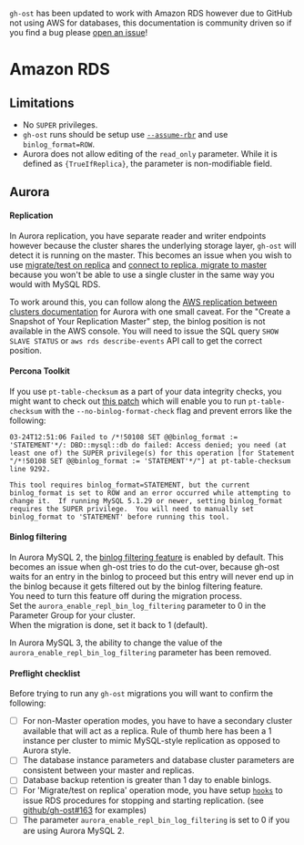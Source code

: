 `gh-ost` has been updated to work with Amazon RDS however due to GitHub not using AWS for databases, this documentation is community driven so if you find a bug please [open an issue][new_issue]!

# Amazon RDS

## Limitations

- No `SUPER` privileges.
- `gh-ost` runs should be setup use [`--assume-rbr`][assume_rbr_docs] and use `binlog_format=ROW`.
- Aurora does not allow editing of the `read_only` parameter. While it is defined as `{TrueIfReplica}`, the parameter is non-modifiable field.

## Aurora

#### Replication

In Aurora replication, you have separate reader and writer endpoints however because the cluster shares the underlying storage layer, `gh-ost` will detect it is running on the master. This becomes an issue when you wish to use [migrate/test on replica][migrate_test_on_replica_docs] and [connect to replica, migrate to master][connect_to_replica_migrate_on_master] because you won't be able to use a single cluster in the same way you would with MySQL RDS.

To work around this, you can follow along the [AWS replication between clusters documentation][aws_replication_docs] for Aurora with one small caveat. For the "Create a Snapshot of Your Replication Master" step, the binlog position is not available in the AWS console. You will need to issue the SQL query `SHOW SLAVE STATUS` or `aws rds describe-events` API call to get the correct position.

#### Percona Toolkit

If you use `pt-table-checksum` as a part of your data integrity checks, you might want to check out [this patch][percona_toolkit_patch] which will enable you to run `pt-table-checksum` with the `--no-binlog-format-check` flag and prevent errors like the following:

```
03-24T12:51:06 Failed to /*!50108 SET @@binlog_format := 'STATEMENT'*/: DBD::mysql::db do failed: Access denied; you need (at least one of) the SUPER privilege(s) for this operation [for Statement "/*!50108 SET @@binlog_format := 'STATEMENT'*/"] at pt-table-checksum line 9292.

This tool requires binlog_format=STATEMENT, but the current binlog_format is set to ROW and an error occurred while attempting to change it.  If running MySQL 5.1.29 or newer, setting binlog_format requires the SUPER privilege.  You will need to manually set binlog_format to 'STATEMENT' before running this tool.
```

#### Binlog filtering

In Aurora MySQL 2, the [binlog filtering feature][aws_replication_docs_bin_log_filtering] is enabled by default. This becomes an issue when gh-ost tries to do the cut-over, because gh-ost waits for an entry in the binlog to proceed but this entry will never end up in the binlog because it gets filtered out by the binlog filtering feature.  
You need to turn this feature off during the migration process.  
Set the `aurora_enable_repl_bin_log_filtering` parameter to 0 in the Parameter Group for your cluster.  
When the migration is done, set it back to 1 (default).

In Aurora MySQL 3, the ability to change the value of the `aurora_enable_repl_bin_log_filtering` parameter has been removed. 

#### Preflight checklist

Before trying to run any `gh-ost` migrations you will want to confirm the following:

- [ ] For non-Master operation modes, you have to have a secondary cluster available that will act as a replica. Rule of thumb here has been a 1 instance per cluster to mimic MySQL-style replication as opposed to Aurora style.
- [ ] The database instance parameters and database cluster parameters are consistent between your master and replicas.
- [ ] Database backup retention is greater than 1 day to enable binlogs.
- [ ] For 'Migrate/test on replica' operation mode, you have setup [`hooks`][ghost_hooks] to issue RDS procedures for stopping and starting replication. (see [github/gh-ost#163][ghost_rds_issue_tracking] for examples)
- [ ] The parameter `aurora_enable_repl_bin_log_filtering` is set to 0 if you are using Aurora MySQL 2.

[new_issue]: https://github.com/github/gh-ost/issues/new
[assume_rbr_docs]: https://github.com/github/gh-ost/blob/master/doc/command-line-flags.md#assume-rbr
[migrate_test_on_replica_docs]: https://github.com/github/gh-ost/blob/master/doc/cheatsheet.md#c-migratetest-on-replica
[connect_to_replica_migrate_on_master]: https://github.com/github/gh-ost/blob/master/doc/cheatsheet.md#c-migratetest-on-replica:~:text=Connect%20to%20replica%2C%20migrate%20on%20master
[aws_replication_docs]: http://docs.aws.amazon.com/AmazonRDS/latest/UserGuide/Aurora.Overview.Replication.MySQLReplication.html
[percona_toolkit_patch]: https://github.com/jacobbednarz/percona-toolkit/commit/0271ba6a094da446a5e5bb8d99b5c26f1777f2b9
[ghost_hooks]: https://github.com/github/gh-ost/blob/master/doc/hooks.md
[ghost_rds_issue_tracking]: https://github.com/github/gh-ost/issues/163
[aws_replication_docs_bin_log_filtering]: https://docs.aws.amazon.com/AmazonRDS/latest/AuroraUserGuide/AuroraMySQL.Replication.html#AuroraMySQL.Replication.Performance